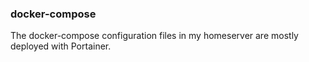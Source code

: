 ### docker-compose
The docker-compose configuration files in my homeserver are mostly deployed with Portainer.
